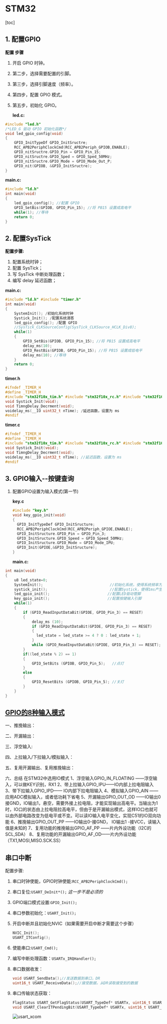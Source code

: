 # STM32

[toc]

## 1. 配置GPIO

**配置 步骤**

1. 开启 GPIO 时钟。

2. 第二步，选择需要配置的引脚。

3. 第三步，选择引脚速度（频率）。

4. 第四步，配置 GPIO 模式。

5. 第五步，初始化 GPIO。

   **led.c:**

```c
#include "led.h"
/*LED_G 驱动 GPIO 初始化函数*/
void led_gpio_config(void)
{
    GPIO_InitTypeDf GPIO_InitSructre;
	RCC_APB2PeriphClockCmd(RCC_APB2Periph_GPIOB,ENABLE);
    GPIO_nitSructre.GPIO_Pin = GPIO_Pin_15;
    GPIO_nitSructre.GPIO_Sped = GPIO_Sped_50MHz;
    GPIO_nitSructre.GPIO_Mode = GPIO_Mode_Out_P;
    GPIO_nit(GPIOB, &GPIO_InitSructre);
}

```

**main.c:**

```c
#include "ld.h"
int main(void)
{
    led_gpio_config(); //配置 GPIO
    GPIO_SetBis(GPIOB, GPIO_Pin_15); //将 PB15 设置成高电平
    while(1); //等待
    return 0;
}
```

## 2. 配置SysTick

**配置步骤:**

1. 配置系统时钟；
2.  配置 SysTick；
3.  写 SysTick 中断处理函数；
4.  编写 delay 延迟函数；

**main.c:**

```c
#include "ld.h" #include "timer.h"
int main(void)
{
    SystemInit(); /初始化系统时钟
    Systick_Init(); /配置系统滴答
    led_gpio_config(); /配置 GPIO
    //SysTick_CLKSourceConfig(SysTick_CLKSource_HCLK_Div8);
    while(1)
    {
        GPIO_SetBis(GPIOB, GPIO_Pin_15); //将 PB15 设置成高电平
        delay_ms(10);
        GPIO_RestBis(GPIOB, GPIO_Pin_15); //将 PB15 设置成低电平
        delay_ms(10); //等待
    }
    return 0;
}

```

**timer.h**

```c
#ifndef _TIMER_H
#define _TIMER_H
#include "stm32f10x_tim.h" #include "stm32f10x_rc.h" #include "stm32f10x_it.h" #include "misc.h" extrn __IO uint32_t TimngDelay;
void Systick_Init(void);
void TimngDelay_Decrment(void);
voidelay_ms(__IO uint32_t nTime); /延迟函数，设置为 ms
#endif

```

**timer.c**

```c
#ifndef _TIMER_H
#define _TIMER_H
#include "stm32f10x_tim.h" #include "stm32f10x_rc.h" #include "stm32f10x_it.h" #include "misc.h" extrn __IO uint32_t TimngDelay;
void Systick_Init(void);
void TimngDelay_Decrment(void);
voidelay_ms(__IO uint32_t nTime); //延迟函数，设置为 ms
#endif
```

## 3. GPIO输入--按键查询

1. 配置GPIO设置为输入模式(第一节)

   **key.c**

   ```c
   #include "key.h"
   void key_gpio_init(void)
   {
     GPIO_InitTypeDef GPIO_InitSructure;
     RCC_APB2PeriphClockCmd(RCC_APB2Periph_GPIOE,ENABLE);
     GPIO_InitSructure.GPIO_Pin = GPIO_Pin_3;
     GPIO_InitSructure.GPIO_Speed = GPIO_Speed_50MHz;
     GPIO_InitSructure.GPIO_Mode = GPIO_Mode_IPU;
     GPIO_Init(GPIOE,&GPIO_InitSructure);
   } 
   ```

   **main.c:**

```c
int main(void)
{
    u8 led_state=0;
    SystemInit();                              //初始化系统，使得系统频率为72M
    systick_init();                            //配置Systick，使得1ms产生中断
    led_gpio_init();                          //配置LED驱动管脚
    key_gpio_init();                          //配置按键输入引脚
    while(1) 
    {
        if (GPIO_ReadInputDataBit(GPIOE, GPIO_Pin_3) == RESET)
        {
            delay_ms (10);
            if (GPIO_ReadInputDataBit(GPIOE, GPIO_Pin_3) == RESET)
            {
              led_state = led_state >= 4 ? 0 : led_state + 1;
            }
            while (GPIO_ReadInputDataBit(GPIOE, GPIO_Pin_3) == RESET);
        }
        if((led_state % 2) == 1)
        {
            GPIO_SetBits (GPIOB, GPIO_Pin_5);   //点灯
        }
        else
        {
            GPIO_ResetBits (GPIOB, GPIO_Pin_5); //关灯
        }
    }
}
```

##  [GPIO的8种输入模式](https://blog.csdn.net/kevinhg/article/details/17490273)

一、推挽输出：

二、开漏输出：

三、浮空输入:

四、上拉输入/下拉输入/模拟输入：

五、复用开漏输出、复用推挽输出：

六、总结 在STM32中选用IO模式
    1、浮空输入GPIO_IN_FLOATING ——浮空输入，可以做KEY识别，RX1
    2、带上拉输入GPIO_IPU——IO内部上拉电阻输入
    3、带下拉输入GPIO_IPD—— IO内部下拉电阻输入
    4、模拟输入GPIO_AIN ——应用ADC模拟输入，或者低功耗下省电
    5、开漏输出GPIO_OUT_OD ——IO输出0接GND，IO输出1，悬空，需要外接上拉电阻，才能实现输出高电平。当输出为1时，IO口的状态由上拉电阻拉高电平，但由于是开漏输出模式，这样IO口也就可以由外部电路改变为低电平或不变。可以读IO输入电平变化，实现C51的IO双向功能
    6、推挽输出GPIO_OUT_PP ——IO输出0-接GND， IO输出1 -接VCC，读输入值是未知的
    7、复用功能的推挽输出GPIO_AF_PP ——片内外设功能（I2C的SCL,SDA）
    8、复用功能的开漏输出GPIO_AF_OD——片内外设功能（TX1,MOSI,MISO.SCK.SS）

## 串口中断

配置步骤:

1. 串口时钟使能，GPIO时钟使能:`RCC_APB2PeriphClockCmd();`

2. 串口复位:`USART_DeInit*();` *这一步不是必须的*

3. GPIO端口模式设置:`GPIO_Init();` 

4. 串口参数初始化：`USART_Init();`

5. 开启中断并且初始化NVIC（如果需要开启中断才需要这个步骤）

   ```c
   NVIC_Init();
   USART_ITConfig();
   ```

6. 使能串口:`USART_Cmd();`

7. 编写中断处理函数：`USARTx_IRQHandler();`

8. 串口数据收发：

   ``` c
   void USART_SendData();//发送数据到串口，DR
   uint16_t USART_ReceiveData();//接受数据，从DR读取接受到的数据
   ```

9. 串口传输状态获取：

   ```c
   FlagStatus USART_GetFlagStatus(USART_TypeDef* USARTx, uint16_t USART_FLAG);
   void USART_ClearITPendingBit(USART_TypeDef* USARTx, uint16_t USART_IT);
   ```

   ![usart_xcom](E:%5Clearning%5Cstm32%5Ccode%5Cusart_xcom.png)